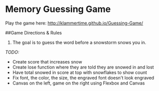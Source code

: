 # Memory Guessing Game

Play the game here:
http://klammertime.github.io/Guessing-Game/

##Game Directions & Rules

1. The goal is to guess the word before a snowstorm snows you in.

*TODO:* 
* Create score that increases snow
* Create lose function where they are told they are snowed in and lost
* Have total snowed in score at top with snowflakes to show count
* Fix font, the color, the size, the engraved font doesn't look engraved
* Canvas on the left, game on the right using Flexbox and Canvas



